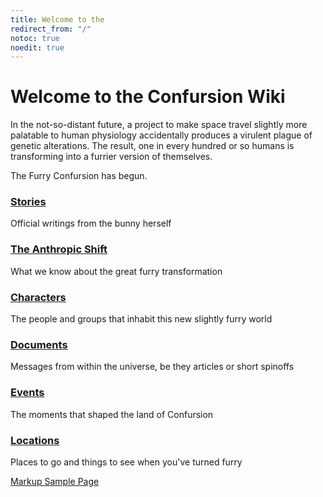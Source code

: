 ```yaml
---
title: Welcome to the
redirect_from: "/"
notoc: true
noedit: true
---
```


# Welcome to the Confursion Wiki

In the not-so-distant future, a project to make space travel slightly more
palatable to human physiology accidentally produces a virulent plague of genetic
alterations. The result, one in every hundred or so humans is transforming into
a furrier version of themselves.

The Furry Confursion has begun.

<div class="main-page-list" markdown="1">

### <span class="fas fa-book fa-fw"></span> [Stories](https://shizuka.hokora.page/categories/#confursion)
Official writings from the bunny herself

### <span class="fas fa-paw fa-fw"></span> [The Anthropic Shift](/anthropic-shift)
What we know about the great furry transformation

### <span class="{{ site.data.icons.characters }} fa-fw"></span> [Characters](/characters/)
The people and groups that inhabit this new slightly furry world

### <span class="{{ site.data.icons.documents }} fa-fw"></span> [Documents](/documents/)
Messages from within the universe, be they articles or short spinoffs

### <span class="{{ site.data.icons.events }} fa-fw"></span> [Events](/events/)
The moments that shaped the land of Confursion

### <span class="{{ site.data.icons.locations }} fa-fw"></span> [Locations](/locations/)
Places to go and things to see when you've turned furry

</div>

[Markup Sample Page](/markup)
